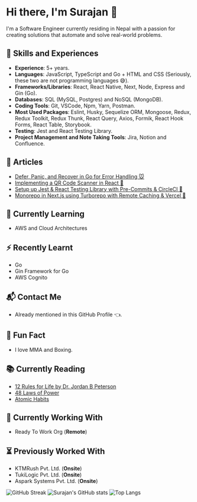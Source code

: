 # Hi there, I'm Surajan 👋
I'm a Software Engineer currently residing in Nepal with a passion for creating solutions that automate and solve real-world problems.

## 🏁 Skills and Experiences
- **Experience**: 5+ years.
- **Languages**: JavaScript, TypeScript and Go + HTML and CSS (Seriously, these two are not programming languages 😅).
- **Frameworks/Libraries**: React, React Native, Next, Node, Express and Gin (Go).
- **Databases**: SQL (MySQL, Postgres) and NoSQL (MongoDB).
- **Coding Tools**: Git, VSCode, Npm, Yarn, Postman.
- **Most Used Packages**: Eslint, Husky, Sequelize ORM, Mongoose, Redux, Redux Toolkit, Redux Thunk, React Query, Axios, Formik, React Hook Forms, React Table, Storybook.
- **Testing**: Jest and React Testing Library.
- **Project Management and Note Taking Tools**: Jira, Notion and Confluence.

## 📖 Articles
- [Defer, Panic, and Recover in Go for Error Handling 🐭](https://medium.com/readytowork-org/defer-panic-and-recover-in-go-for-error-handling-ca34792f00d8)
- [Implementing a QR Code Scanner in React 📸](https://medium.com/readytowork-org/implementing-a-qr-code-scanner-in-react-4c8f4e3c6f2e)
- [Setup up Jest & React Testing Library with Pre-Commits & CircleCI 🧪](https://medium.com/readytowork-org/setup-up-jest-react-testing-library-with-pre-commits-circleci-2890d8453da1)
- [Monorepo in Next.js using Turborepo with Remote Caching & Vercel 🚀](https://medium.com/readytowork-org/monorepo-in-next-js-using-turborepo-with-remote-caching-vercel-bc30ebde8951)

## 🧠 Currently Learning
- AWS and Cloud Architectures

## ⚡ Recently Learnt
- Go
- Gin Framework for Go
- AWS Cognito

## 📬 Contact Me
- Already mentioned in this GitHub Profile 👈.

## 🎉 Fun Fact
- I love MMA and Boxing.

## 📚 Currently Reading
- <a href="https://en.wikipedia.org/wiki/12_Rules_for_Life" target="_blank">12 Rules for Life by Dr. Jordan B Peterson</a>
- <a href="https://en.wikipedia.org/wiki/The_48_Laws_of_Power" target="_blank">48 Laws of Power</a>
- <a href="https://jamesclear.com/atomic-habits" target="_blank">Atomic Habits</a>

## 💼 Currently Working With
- Ready To Work Org (**Remote**)

## ⏳ Previously Worked With
- KTMRush Pvt. Ltd. (**Onsite**)
- TukiLogic Pvt. Ltd. (**Onsite**)
- Aspark Systems Pvt. Ltd. (**Onsite**)

![GitHub Streak](https://streak-stats.demolab.com?user=SurajanShrestha&theme=transparent&card_width=600)
![Surajan's GitHub stats](https://github-readme-stats.vercel.app/api?username=SurajanShrestha&show_icons=true&theme=transparent&count_private=true&card_width=600px)
![Top Langs](https://github-readme-stats.vercel.app/api/top-langs/?username=SurajanShrestha&layout=compact&theme=transparent&card_width=600px)


<!--
**SurajanShrestha/SurajanShrestha** is a ✨ _special_ ✨ repository because its `README.md` (this file) appears on your GitHub profile.

Here are some ideas to get you started:

- 🔭 I’m currently working on ...
- 🌱 I’m currently learning ...
- 👯 I’m looking to collaborate on ...
- 🤔 I’m looking for help with ...
- 💬 Ask me about ...
- 📫 How to reach me: ...
- 😄 Pronouns: ...
- ⚡ Fun fact: ...
-->
